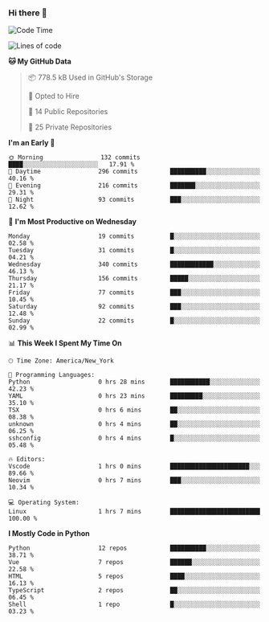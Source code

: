 ### Hi there 👋

<!--
**xyvs/xyvs** is a ✨ _special_ ✨ repository because its `README.md` (this file) appears on your GitHub profile.

Here are some ideas to get you started:

- 🔭 I’m currently working on ...
- 🌱 I’m currently learning ...
- 👯 I’m looking to collaborate on ...
- 🤔 I’m looking for help with ...
- 💬 Ask me about ...
- 📫 How to reach me: ...
- 😄 Pronouns: ...
- ⚡ Fun fact: ...
-->

<!--START_SECTION:waka-->
![Code Time](http://img.shields.io/badge/Code%20Time-1%20hrs%207%20mins-blue)

![Lines of code](https://img.shields.io/badge/From%20Hello%20World%20I%27ve%20Written-2.8%20million%20lines%20of%20code-blue)

**🐱 My GitHub Data** 

> 📦 778.5 kB Used in GitHub's Storage 
 > 
> 💼 Opted to Hire
 > 
> 📜 14 Public Repositories 
 > 
> 🔑 25 Private Repositories 
 > 
**I'm an Early 🐤** 

```text
🌞 Morning                132 commits         ████░░░░░░░░░░░░░░░░░░░░░   17.91 % 
🌆 Daytime                296 commits         ██████████░░░░░░░░░░░░░░░   40.16 % 
🌃 Evening                216 commits         ███████░░░░░░░░░░░░░░░░░░   29.31 % 
🌙 Night                  93 commits          ███░░░░░░░░░░░░░░░░░░░░░░   12.62 % 
```
📅 **I'm Most Productive on Wednesday** 

```text
Monday                   19 commits          █░░░░░░░░░░░░░░░░░░░░░░░░   02.58 % 
Tuesday                  31 commits          █░░░░░░░░░░░░░░░░░░░░░░░░   04.21 % 
Wednesday                340 commits         ████████████░░░░░░░░░░░░░   46.13 % 
Thursday                 156 commits         █████░░░░░░░░░░░░░░░░░░░░   21.17 % 
Friday                   77 commits          ███░░░░░░░░░░░░░░░░░░░░░░   10.45 % 
Saturday                 92 commits          ███░░░░░░░░░░░░░░░░░░░░░░   12.48 % 
Sunday                   22 commits          █░░░░░░░░░░░░░░░░░░░░░░░░   02.99 % 
```


📊 **This Week I Spent My Time On** 

```text
🕑︎ Time Zone: America/New_York

💬 Programming Languages: 
Python                   0 hrs 28 mins       ███████████░░░░░░░░░░░░░░   42.23 % 
YAML                     0 hrs 23 mins       █████████░░░░░░░░░░░░░░░░   35.10 % 
TSX                      0 hrs 6 mins        ██░░░░░░░░░░░░░░░░░░░░░░░   08.38 % 
unknown                  0 hrs 4 mins        ██░░░░░░░░░░░░░░░░░░░░░░░   06.25 % 
sshconfig                0 hrs 4 mins        █░░░░░░░░░░░░░░░░░░░░░░░░   05.48 % 

🔥 Editors: 
Vscode                   1 hrs 0 mins        ██████████████████████░░░   89.66 % 
Neovim                   0 hrs 7 mins        ███░░░░░░░░░░░░░░░░░░░░░░   10.34 % 

💻 Operating System: 
Linux                    1 hrs 7 mins        █████████████████████████   100.00 % 
```

**I Mostly Code in Python** 

```text
Python                   12 repos            ██████████░░░░░░░░░░░░░░░   38.71 % 
Vue                      7 repos             ██████░░░░░░░░░░░░░░░░░░░   22.58 % 
HTML                     5 repos             ████░░░░░░░░░░░░░░░░░░░░░   16.13 % 
TypeScript               2 repos             ██░░░░░░░░░░░░░░░░░░░░░░░   06.45 % 
Shell                    1 repo              █░░░░░░░░░░░░░░░░░░░░░░░░   03.23 % 
```




<!--END_SECTION:waka-->
